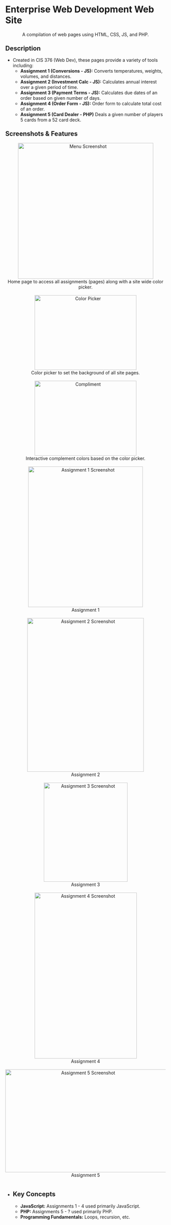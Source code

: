 # Enterprise Web Development Web Site
<p align="center">
A compilation of web pages using HTML, CSS, JS, and PHP.
</p>

<h3><b><big>Description</big></b></h3>
<ul><li>Created in CIS 376 (Web Dev), these pages provide a variety of tools including:
<ul><li><b>Assignment 1 (Conversions - JS):</b> Converts temperatures, weights, volumes, and distances.</li></ul>
<ul><li><b>Assignment 2 (Investment Calc - JS):</b> Calculates annual interest over a given period of time.</li></ul>
<ul><li><b>Assignment 3 (Payment Terms - JS):</b> Calculates due dates of an order based on given number of days.</li></ul>
<ul><li><b>Assignment 4 (Order Form - JS):</b> Order form to calculate total cost of an order.</li></ul>
<ul><li><b>Assignment 5 (Card Dealer - PHP)</b> Deals a given number of players 5 cards from a 52 card deck.</li></ul>

</li></ul>
<h3><b><big>Screenshots & Features</big></b></h3>
<p align="center">
<a href="https://github.com/xadamxk/Class-Work/blob/master/Enterprise%20Web%20Development/Images/Screenshots/Menu.png"><img src="https://github.com/xadamxk/Class-Work/blob/master/Enterprise%20Web%20Development/Images/Screenshots/Menu.png" width="425" height="425" title="Menu Screenshot" /></a>
<br />
Home page to access all assignments (pages) along with a site wide color picker.
<br />
<br />
<a href="https://github.com/xadamxk/Class-Work/blob/master/Enterprise%20Web%20Development/Images/Screenshots/Color%20Picker.png"><img src="https://github.com/xadamxk/Class-Work/blob/master/Enterprise%20Web%20Development/Images/Screenshots/Color%20Picker.png" width="320" height="234" title="Color Picker" /></a>
<br />
Color picker to set the background of all site pages.
<br />
<br />
<a href="https://github.com/xadamxk/Class-Work/blob/master/Enterprise%20Web%20Development/Images/Screenshots/Compliment.gif"><img src="https://github.com/xadamxk/Class-Work/blob/master/Enterprise%20Web%20Development/Images/Screenshots/Compliment.gif" width="320" height="234" title="Compliment" /></a>
<br />
Interactive complement colors based on the color picker.
<br />
<br />
<a href="https://github.com/xadamxk/Class-Work/blob/master/Enterprise%20Web%20Development/Scripts/Exercise01.js"><img src="https://github.com/xadamxk/Class-Work/blob/master/Enterprise%20Web%20Development/Images/Screenshots/Exercise01Screenshot.png" width="360" height="440" title="Assignment 1 Screenshot" /></a>
<br />
Assignment 1
<br />
<br />
<a href="https://github.com/xadamxk/Class-Work/blob/master/Enterprise%20Web%20Development/Scripts/Exercise02.js"><img src="https://github.com/xadamxk/Class-Work/blob/master/Enterprise%20Web%20Development/Images/Screenshots/Exercise02Screenshot.png" width="366" height="481" title="Assignment 2 Screenshot" /></a>
<br />
Assignment 2
<br />
<br />
<a href="https://github.com/xadamxk/Class-Work/blob/master/Enterprise%20Web%20Development/Scripts/Exercise03.js"><img src="https://github.com/xadamxk/Class-Work/blob/master/Enterprise%20Web%20Development/Images/Screenshots/Exercise03Screenshot.png" width="263" height="310" title="Assignment 3 Screenshot" /></a>
<br />
Assignment 3
<br />
<br />
<a href="https://github.com/xadamxk/Class-Work/blob/master/Enterprise%20Web%20Development/Scripts/Exercise04.js"><img src="https://github.com/xadamxk/Class-Work/blob/master/Enterprise%20Web%20Development/Images/Screenshots/Exercise04Screenshot.png" width="321" height="519" title="Assignment 4 Screenshot" /></a>
<br />
Assignment 4
<br />
<br />
<a href="https://github.com/xadamxk/Class-Work/blob/master/Enterprise%20Web%20Development/Pages/dealCards.php"><img src="https://github.com/xadamxk/Class-Work/blob/master/Enterprise%20Web%20Development/Images/Screenshots/Exercise05Screenshot.png" width="505" height="322" title="Assignment 5 Screenshot" /></a>
<br />
Assignment 5
<br />
<br />
</p>

<ul><li><h3><b><big>Key Concepts</big></b></h3>
<ul><li><b>JavaScript:</b> Assignments 1 - 4 used primarily JavaScript.</li></ul>
<ul><li><b>PHP:</b> Assignments 5 - ? used primarily PHP.</li></ul>
<ul><li><b>Programming Fundamentals:</b> Loops, recursion, etc.</li></ul>

</li></ul>
